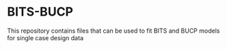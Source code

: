 # BITS-BUCP
This repository contains files that can be used to fit BITS and BUCP models for single case design data

